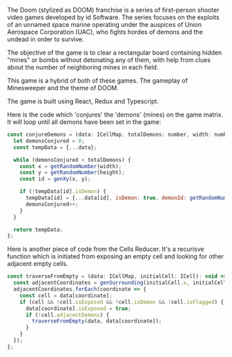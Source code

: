 The Doom (stylized as DOOM) franchise is a series of first-person shooter video games developed by id Software. The series focuses on the exploits of an unnamed space marine operating under the auspices of Union Aerospace Corporation (UAC), who fights hordes of demons and the undead in order to survive.

The objective of the game is to clear a rectangular board containing hidden "mines" or bombs without detonating any of them, with help from clues about the number of neighboring mines in each field.

This game is a hybrid of both of these games. The gameplay of Minesweeper and the theme of DOOM.

The game is built using React, Redux and Typescript.

Here is the code which 'conjures' the 'demons' (mines) on the game matrix. It will loop until all demons have been set in the game:

```javascript
const conjureDemons = (data: ICellMap, totalDemons: number, width: number, height: number): ICellMap => {
  let demonsConjured = 0;
  const tempData = {...data};

  while (demonsConjured < totalDemons) {
    const x = getRandomNumber(width);
    const y = getRandomNumber(height);
    const id = genXy(x, y);

    if (!tempData[id].isDemon) {
      tempData[id] = {...data[id], isDemon: true, demonId: getRandomNumber(MAX_KNOWN_DEMON_TYPES)};
      demonsConjured++;
    }
  }

  return tempData;
};
```

Here is another piece of code from the Cells Reducer. It's a recurisve function which is initiated from exposing an empty cell and looking for other adjacent empty cells.

```javascript
const traverseFromEmpty = (data: ICellMap, initialCell: ICell): void => {
  const adjacentCoordinates = genSurrounding(initialCell.x, initialCell.y);
  adjacentCoordinates.forEach(coordinate => {
    const cell = data[coordinate];
    if (cell && !cell.isExposed && !cell.isDemon && !cell.isFlagged) {
      data[coordinate].isExposed = true;
      if (!cell.adjacentDemons) {
        traverseFromEmpty(data, data[coordinate]);
      }
    }
  });
};
```
